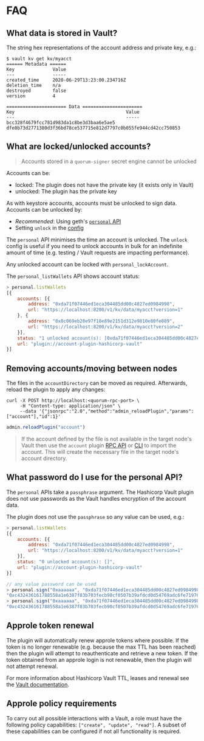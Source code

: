 # FAQ

## What data is stored in Vault?
The string hex representations of the account address and private key, e.g.:

```shell
$ vault kv get kv/myacct
====== Metadata ======
Key              Value
---              -----
created_time     2020-06-29T13:23:00.234716Z
deletion_time    n/a
destroyed        false
version          4

====================== Data ======================
Key                                         Value
---                                         -----
bcc328f4679fcc781d983da1c8be3d3baa6e5ae5    dfe8b73d2771380d3f36bd78ce537715e812d7797c0b055fe944cd42cc750853
```

## What are locked/unlocked accounts?

> Accounts stored in a `quorum-signer` secret engine cannot be unlocked

Accounts can be:

* locked: The plugin does not have the private key (it exists only in Vault)
* unlocked: The plugin has the private key

As with keystore accounts, accounts must be unlocked to sign data.  Accounts can be unlocked by:

* *Recommended*: Using geth's [`personal` API](https://geth.ethereum.org/docs/rpc/ns-personal)
* Setting `unlock` in the [config](configuration.md)

The `personal` API minimises the time an account is unlocked.  The `unlock` config is useful if you need to unlock accounts in bulk for an indefinite amount of time (e.g. testing / Vault requests are impacting performance).

Any unlocked account can be locked with `personal_lockAccount`. 

The `personal_listWallets` API shows account status:
```js
> personal.listWallets
[{
    accounts: [{
        address: "0xda71f07446ed1eca304485dd00c4827ed0984998",
        url: "https://localhost:8200/v1/kv/data/myacct?version=1"
    }, {
        address: "0x0c069eb20e97f18e89e2151d312e9810e80fe089",
        url: "https://localhost:8200/v1/kv/data/myacct?version=2"
    }],
    status: "1 unlocked account(s): [0xda71f07446ed1eca304485dd00c4827ed0984998]",
    url: "plugin://account-plugin-hashicorp-vault"
}]
```

## Removing accounts/moving between nodes 

The files in the `accountDirectory` can be moved as required.  Afterwards, reload the plugin to apply any changes:

```shell tab="HTTP API"
curl -X POST http://localhost:<quorum-rpc-port> \
     -H "Content-type: application/json" \
     --data '{"jsonrpc":"2.0","method":"admin_reloadPlugin","params":["account"],"id":1}'
``` 

```js tab="js console"
admin.reloadPlugin("account")
```

> If the account defined by the file is not available in the target node's Vault then use the `account` plugin [RPC API](https://docs.goquorum.consensys.net/en/latest/HowTo/ManageKeys/AccountPlugins/#rpc-api) or [CLI](https://docs.goquorum.consensys.net/en/latest/HowTo/ManageKeys/AccountPlugins/#cli) to import the account.  This will create the necessary file in the target node's account directory.  

## What password do I use for the personal API?
The `personal` APIs take a `passphrase` argument.  The Hashicorp Vault plugin does not use passwords as the Vault handles encryption of the account data.  

The plugin does not use the `passphrase` so any value can be used, e.g.:

```js
> personal.listWallets
[{
    accounts: [{
        address: "0xda71f07446ed1eca304485dd00c4827ed0984998",
        url: "https://localhost:8200/v1/kv/data/myacct?version=1"
    }],
    status: "0 unlocked account(s): []",
    url: "plugin://account-plugin-hashicorp-vault"
}]

// any value password can be used 
> personal.sign("0xaaaaaa", "0xda71f07446ed1eca304485dd00c4827ed0984998", "")
"0xc432436161788558a1e6387f83b703fecb90cf0507b39afdcd0d54769adc6fe71976bfac421076d54e31d3f45ddf76dcb47ad1a7035a3495d0b40bacfc258df41b"
> personal.sign("0xaaaaaa", "0xda71f07446ed1eca304485dd00c4827ed0984998", "pwd")
"0xc432436161788558a1e6387f83b703fecb90cf0507b39afdcd0d54769adc6fe71976bfac421076d54e31d3f45ddf76dcb47ad1a7035a3495d0b40bacfc258df41b"
``` 

## Approle token renewal
The plugin will automatically renew approle tokens where possible.  If the token is no longer renewable (e.g. because the max TTL has been reached) then the plugin will attempt to reauthenticate and retrieve a new token.  If the token obtained from an approle login is not renewable, then the plugin will not attempt renewal.

For more information about Hashicorp Vault TTL, leases and renewal see the [Vault documentation](https://www.vaultproject.io/docs/concepts/lease.html). 

## Approle policy requirements
To carry out all possible interactions with a Vault, a role must have the following policy capabilities: `["create", "update", "read"]`.  A subset of these capabilities can be configured if not all functionality is required.